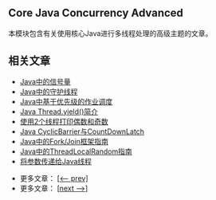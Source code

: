 ## Core Java Concurrency Advanced

本模块包含有关使用核心Java进行多线程处理的高级主题的文章。

## 相关文章

+ [Java中的信号量](http://tu-yucheng.github.io/java-concurrency/2023/06/07/java-semaphore.html)
+ [Java中的守护线程](http://tu-yucheng.github.io/java-concurrency/2023/06/07/java-daemon-thread.html)
+ [Java中基于优先级的作业调度](http://tu-yucheng.github.io/java-concurrency/2023/06/07/java-priority-job-schedule.html)
+ [Java Thread.yield()简介](http://tu-yucheng.github.io/java-concurrency/2023/06/07/java-thread-yield.html)
+ [使用2个线程打印偶数和奇数](http://tu-yucheng.github.io/java-concurrency/2023/06/07/java-even-odd-numbers-with-2-threads.html)
+ [Java CyclicBarrier与CountDownLatch](http://tu-yucheng.github.io/java-concurrency/2023/06/07/java-cyclicbarrier-countdownlatch.html)
+ [Java中的Fork/Join框架指南](http://tu-yucheng.github.io/java-concurrency/2023/06/07/java-fork-join.html)
+ [Java中的ThreadLocalRandom指南](http://tu-yucheng.github.io/java-concurrency/2023/06/07/java-thread-local-random.html)
+ [将参数传递给Java线程](http://tu-yucheng.github.io/java-concurrency/2023/06/07/java-thread-parameters.html)

- 更多文章： [[<-- prev]](../java-concurrency-advanced-1/README.md)
- 更多文章： [[next -->]](../java-concurrency-advanced-3/README.md)
